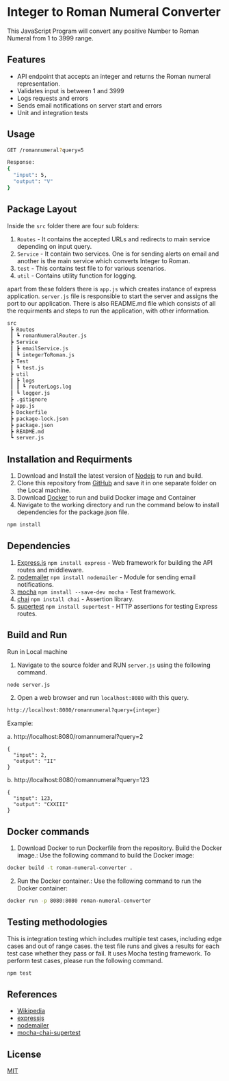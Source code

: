 # Integer to Roman Numeral Converter

This JavaScript Program will convert any positive Number to Roman Numeral from 1 to 3999 range. 

## Features
* API endpoint that accepts an integer and returns the Roman numeral representation.
* Validates input is between 1 and 3999
* Logs requests and errors
* Sends email notifications on server start and errors
* Unit and integration tests

## Usage
```bash
GET /romannumeral?query=5

Response: 
{
  "input": 5,
  "output": "V"
}
```

## Package Layout
Inside the `src` folder there are four sub folders:
1. `Routes` - It contains the accepted URLs and redirects to main service depending on input query.
2. `Service` - It contain two services. One is for sending alerts on email and another is the main service which converts Integer to Roman.
3. `test` - This contains test file to for various scenarios.
4. `util` - Contains utility function for logging.

apart from these folders there is `app.js` which creates instance of express application. `server.js` file is responsible to start the server and assigns the port to our application. There is also README.md file which consists of all the requirments and steps to run the application, with other information.

```bash
src
 ┣ Routes
 ┃ ┗ romanNumeralRouter.js
 ┣ Service
 ┃ ┣ emailService.js
 ┃ ┗ integerToRoman.js
 ┣ Test
 ┃ ┗ test.js
 ┣ util
 ┃ ┣ logs
 ┃ ┃ ┗ routerLogs.log
 ┃ ┗ logger.js
 ┣ .gitignore
 ┣ app.js
 ┣ Dockerfile
 ┣ package-lock.json
 ┣ package.json
 ┣ README.md
 ┗ server.js
```

## Installation and Requirments

1. Download and Install the latest version of [Nodejs](https://nodejs.org/en/download) to run and build.
2. Clone this repository from [GitHub](https://github.com/vrajpatell/RomanToInteger) and save it in one separate folder on the Local machine.
3. Download [Docker](https://www.docker.com/) to run and build Docker image and Container 
4. Navigate to the working directory and run the command below to install dependencies for the package.json file.

```bash
npm install
```

## Dependencies
1. [Express.js](https://expressjs.com/en/starter/installing.html) `npm install express` - Web framework for building the API routes and middleware.
2. [nodemailer](https://nodemailer.com/usage/) `npm install nodemailer` - Module for sending email notifications.
3. [mocha](https://mochajs.org/) `npm install --save-dev mocha` - Test framework.
4. [chai](https://www.chaijs.com/) `npm install chai` - Assertion library.
5. [supertest](https://www.npmjs.com/package/supertest) `npm install supertest` - HTTP assertions for testing Express routes.

## Build and Run
Run in Local machine

1. Navigate to the source folder and RUN `server.js` using the following command.
```bash
node server.js
```
2. Open a web browser and run `localhost:8080` with this query.
```bash
http://localhost:8080/romannumeral?query={integer}
```
Example:

a. http://localhost:8080/romannumeral?query=2
```
{
  "input": 2,
  "output": "II"
}
```
b. http://localhost:8080/romannumeral?query=123
```
{
  "input": 123,
  "output": "CXXIII"
}
```

## Docker commands

1. Download Docker to run Dockerfile from the repository.
  Build the Docker image.: Use the following command to build the Docker image:
```bash
docker build -t roman-numeral-converter .
```
2. Run the Docker container.: Use the following command to run the Docker container:
```bash
docker run -p 8080:8080 roman-numeral-converter
```


## Testing methodologies
This is integration testing which includes multiple test cases, including edge cases and out of range cases.
the test file runs and gives a results for each test case whether they pass or fail. It uses Mocha testing framework.
To perform test cases, please run the following command. 
```bash
npm test
```

## References
* [Wikipedia](https://en.wikipedia.org/wiki/Roman_numerals)
* [expressjs](https://expressjs.com/en/starter/installing.html)
* [nodemailer](https://nodemailer.com/about/)
* [mocha-chai-supertest](https://dev-tester.com/dead-simple-api-tests-with-supertest-mocha-and-chai/)


## License

[MIT](https://choosealicense.com/licenses/mit/)